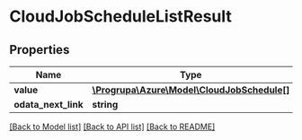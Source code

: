 # CloudJobScheduleListResult

## Properties
Name | Type | Description | Notes
------------ | ------------- | ------------- | -------------
**value** | [**\Progrupa\Azure\Model\CloudJobSchedule[]**](CloudJobSchedule.md) |  | [optional] 
**odata_next_link** | **string** |  | [optional] 

[[Back to Model list]](../README.md#documentation-for-models) [[Back to API list]](../README.md#documentation-for-api-endpoints) [[Back to README]](../README.md)


